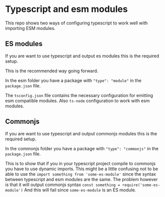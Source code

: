 # Typescript and esm modules

This repo shows two ways of configuring typescript to work well with importing ESM modules.

## ES modules

If you are want to use typescript and output es modules this is the required setup.

This is the recommended way going forward.

In the esm folder you have a package with `"type": "module"` in the `package.json` file.

The `tsconfig.json` file contains the necessary configuration for emitting esm compatible modules. Also `ts-node` configuration to work with esm modules.

## Commonjs

If you are want to use typescript and output commonjs modules this is the required setup.

In the commonjs folder you have a package with `"type": "commonjs"` in the `package.json` file.

This is to show that if you in your typescript project compile to commonjs you have to use dynamic imports. This might be a little confusing not to be able to use the `import something from 'some-es-module'` since the syntax between typescript and esm modules are the same. The problem however is that it will output commonjs syntax `const something = require('some-es-module')` And this will fail since `some-es-module` is an ES module.
